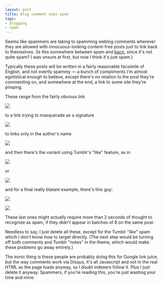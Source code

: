 ```yaml
---
layout: post
title: Blog comment semi-spam
tags:
- blogging
- spam
---
```

Seems like spammers are taking to spamming weblog comments wherever they are
allowed with innocuous-looking content-free posts just to link back to
themselves. (Is this somewhere between spam and
[bacn](http://en.wikipedia.org/wiki/Bacn), since it's not quite spam? I was
unsure at first, but now I think it's just spam.)

Typically these posts will be written in a fairly reasonable facsimile of
English, and not overtly spammy — a bunch of compliments I'm almost
egotistical enough to believe, except there's no relation to the post they're
commenting on, and somewhere at the end, a link to some site they're pimping.

These range from the fairly obvious link

![](http://farm8.staticflickr.com/7163/6729985265_71906afdc5.jpg)

to a link trying to masquerade as a signature

![](http://farm8.staticflickr.com/7155/6729985235_df30215312.jpg)

to links only in the author's name

![](http://farm8.staticflickr.com/7018/6729985403_6d6804566d.jpg)

and then there's the variant using Tumblr's "like" feature, as in

![](http://farm8.staticflickr.com/7003/6729985363_b922c7938a.jpg)

or

![](http://farm8.staticflickr.com/7021/6729985315_1f0dabf0c8.jpg)

and for a final really blatant example, there's this guy:

![](http://farm8.staticflickr.com/7031/6729985535_44467970b4_z.jpg)

![](http://farm8.staticflickr.com/7024/6729985563_f4143d2412_z.jpg)

These last ones might actually require more than 2 seconds of thought to
recognize as spam, if they didn't appear in batches of 8 on the same post.

Needless to say, I just delete all these, except for the Tumblr "like" spam
which I don't know how to target directly. (The next step would be turning off
both comments and Tumblr "notes" in the theme, which would make these problems
go away entirely.)

The ironic thing is these people are probably doing this for Google link
juice, but the way comments work via Disqus, it's all Javascript and not in
the real HTML as the page loads anyway, so I doubt indexers follow it. Plus I
just delete it anyway. Spammers, if you're reading this, you're just wasting
your time and mine.

